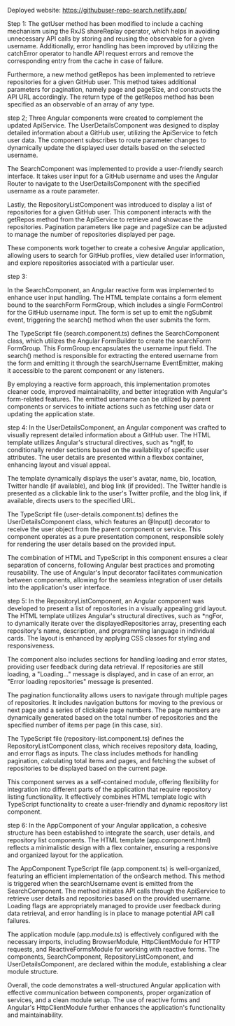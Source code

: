 Deployed website: https://githubuser-repo-search.netlify.app/

Step 1:
  The getUser method has been modified to include a caching mechanism using the RxJS shareReplay operator, which helps in avoiding unnecessary API calls by storing and reusing the observable for a given username. Additionally, error handling has been improved by utilizing the catchError operator to handle API request errors and remove the corresponding entry from the cache in case of failure.

Furthermore, a new method getRepos has been implemented to retrieve repositories for a given GitHub user. This method takes additional parameters for pagination, namely page and pageSize, and constructs the API URL accordingly. The return type of the getRepos method has been specified as an observable of an array of any type.

step 2;
   Three Angular components were created to complement the updated ApiService. The UserDetailsComponent was designed to display detailed information about a GitHub user, utilizing the ApiService to fetch user data. The component subscribes to route parameter changes to dynamically update the displayed user details based on the selected username.

The SearchComponent was implemented to provide a user-friendly search interface. It takes user input for a GitHub username and uses the Angular Router to navigate to the UserDetailsComponent with the specified username as a route parameter.

Lastly, the RepositoryListComponent was introduced to display a list of repositories for a given GitHub user. This component interacts with the getRepos method from the ApiService to retrieve and showcase the repositories. Pagination parameters like page and pageSize can be adjusted to manage the number of repositories displayed per page.

These components work together to create a cohesive Angular application, allowing users to search for GitHub profiles, view detailed user information, and explore repositories associated with a particular user.

step 3: 
   
In the SearchComponent, an Angular reactive form was implemented to enhance user input handling. The HTML template contains a form element bound to the searchForm FormGroup, which includes a single FormControl for the GitHub username input. The form is set up to emit the ngSubmit event, triggering the search() method when the user submits the form.

The TypeScript file (search.component.ts) defines the SearchComponent class, which utilizes the Angular FormBuilder to create the searchForm FormGroup. This FormGroup encapsulates the username input field. The search() method is responsible for extracting the entered username from the form and emitting it through the searchUsername EventEmitter, making it accessible to the parent component or any listeners.

By employing a reactive form approach, this implementation promotes cleaner code, improved maintainability, and better integration with Angular's form-related features. The emitted username can be utilized by parent components or services to initiate actions such as fetching user data or updating the application state.

step 4:
In the UserDetailsComponent, an Angular component was crafted to visually represent detailed information about a GitHub user. The HTML template utilizes Angular's structural directives, such as *ngIf, to conditionally render sections based on the availability of specific user attributes. The user details are presented within a flexbox container, enhancing layout and visual appeal.

The template dynamically displays the user's avatar, name, bio, location, Twitter handle (if available), and blog link (if provided). The Twitter handle is presented as a clickable link to the user's Twitter profile, and the blog link, if available, directs users to the specified URL.

The TypeScript file (user-details.component.ts) defines the UserDetailsComponent class, which features an @Input() decorator to receive the user object from the parent component or service. This component operates as a pure presentation component, responsible solely for rendering the user details based on the provided input.

The combination of HTML and TypeScript in this component ensures a clear separation of concerns, following Angular best practices and promoting reusability. The use of Angular's Input decorator facilitates communication between components, allowing for the seamless integration of user details into the application's user interface.


step 5:
In the RepositoryListComponent, an Angular component was developed to present a list of repositories in a visually appealing grid layout. The HTML template utilizes Angular's structural directives, such as *ngFor, to dynamically iterate over the displayedRepositories array, presenting each repository's name, description, and programming language in individual cards. The layout is enhanced by applying CSS classes for styling and responsiveness.

The component also includes sections for handling loading and error states, providing user feedback during data retrieval. If repositories are still loading, a "Loading..." message is displayed, and in case of an error, an "Error loading repositories" message is presented.

The pagination functionality allows users to navigate through multiple pages of repositories. It includes navigation buttons for moving to the previous or next page and a series of clickable page numbers. The page numbers are dynamically generated based on the total number of repositories and the specified number of items per page (in this case, six).

The TypeScript file (repository-list.component.ts) defines the RepositoryListComponent class, which receives repository data, loading, and error flags as inputs. The class includes methods for handling pagination, calculating total items and pages, and fetching the subset of repositories to be displayed based on the current page.

This component serves as a self-contained module, offering flexibility for integration into different parts of the application that require repository listing functionality. It effectively combines HTML template logic with TypeScript functionality to create a user-friendly and dynamic repository list component.

step 6:
In the AppComponent of your Angular application, a cohesive structure has been established to integrate the search, user details, and repository list components. The HTML template (app.component.html) reflects a minimalistic design with a flex container, ensuring a responsive and organized layout for the application.

The AppComponent TypeScript file (app.component.ts) is well-organized, featuring an efficient implementation of the onSearch method. This method is triggered when the searchUsername event is emitted from the SearchComponent. The method initiates API calls through the ApiService to retrieve user details and repositories based on the provided username. Loading flags are appropriately managed to provide user feedback during data retrieval, and error handling is in place to manage potential API call failures.

The application module (app.module.ts) is effectively configured with the necessary imports, including BrowserModule, HttpClientModule for HTTP requests, and ReactiveFormsModule for working with reactive forms. The components, SearchComponent, RepositoryListComponent, and UserDetailsComponent, are declared within the module, establishing a clear module structure.

Overall, the code demonstrates a well-structured Angular application with effective communication between components, proper organization of services, and a clean module setup. The use of reactive forms and Angular's HttpClientModule further enhances the application's functionality and maintainability.

